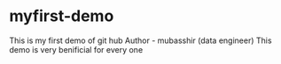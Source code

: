 # myfirst-demo
This is my first demo of git hub
Author - mubasshir (data engineer)
This demo is very benificial for every one
